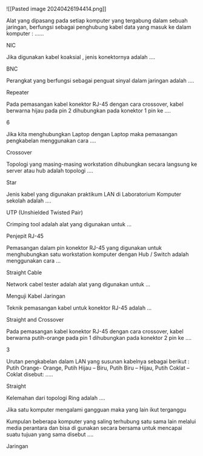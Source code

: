 ![[Pasted image 20240426194414.png]]

Alat yang dipasang pada setiap komputer yang tergabung dalam sebuah jaringan, berfungsi sebagai penghubung kabel data yang masuk ke dalam komputer : ......  
  
NIC  
  
Jika digunakan kabel koaksial , jenis konektornya adalah ….  
  
BNC  
  
Perangkat yang berfungsi sebagai penguat sinyal dalam jaringan adalah ....  
  
Repeater  
  
Pada pemasangan kabel konektor RJ-45 dengan cara crossover, kabel berwarna hijau pada pin 2 dihubungkan pada konektor 1 pin ke ….  
  
6  
  
Jika kita menghubungkan Laptop dengan Laptop maka pemasangan pengkabelan menggunakan cara ....  
  
Crossover  
  
Topologi yang masing-masing workstation dihubungkan secara langsung ke server atau hub adalah topologi ….  
  
Star  
  
Jenis kabel yang digunakan praktikum LAN di Laboratorium Komputer sekolah adalah ....  
  
UTP (Unshielded Twisted Pair)  
  
Crimping tool adalah alat yang digunakan untuk …  
  
Penjepit RJ-45  
  
Pemasangan dalam pin konektor RJ-45 yang digunakan untuk menghubungkan satu workstation komputer dengan Hub / Switch adalah menggunakan cara ...  
  
Straight Cable  
  
Network cabel tester adalah alat yang digunakan untuk ...  
  
Menguji Kabel Jaringan  
  
Teknik pemasangan kabel untuk konektor RJ-45 adalah ...  
  
Straight and Crossover  
  
Pada pemasangan kabel konektor RJ-45 dengan cara crossover, kabel berwarna putih-orange pada pin 1 dihubungkan pada konektor 2 pin ke ….  
  
3  
  
Urutan pengkabelan dalam LAN yang susunan kabelnya sebagai berikut : Putih Orange- Orange, Putih Hijau – Biru, Putih Biru – Hijau, Putih Coklat – Coklat disebut: …..  
  
Straight  
  
Kelemahan dari topologi Ring adalah ....  
  
Jika satu komputer mengalami gangguan maka yang lain ikut terganggu  
  
Kumpulan beberapa komputer yang saling terhubung satu sama lain melalui media perantara dan bisa di gunakan secara bersama untuk mencapai suatu tujuan yang sama disebut ....  
  
Jaringan